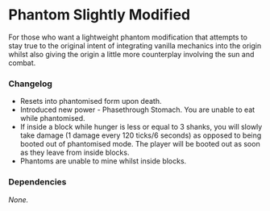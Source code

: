 # Phantom Slightly Modified
For those who want a lightweight phantom modification that attempts to stay true to the original intent of integrating vanilla mechanics into the origin whilst also giving the origin a little more counterplay involving the sun and combat.

### Changelog
- Resets into phantomised form upon death.
- Introduced new power - Phasethrough Stomach. You are unable to eat while phantomised.
- If inside a block while hunger is less or equal to 3 shanks, you will slowly take damage (1 damage every 120 ticks/6 seconds) as opposed to being booted out of phantomised mode. The player will be booted out as soon as they leave from inside blocks.
- Phantoms are unable to mine whilst inside blocks.

### Dependencies
*None.*